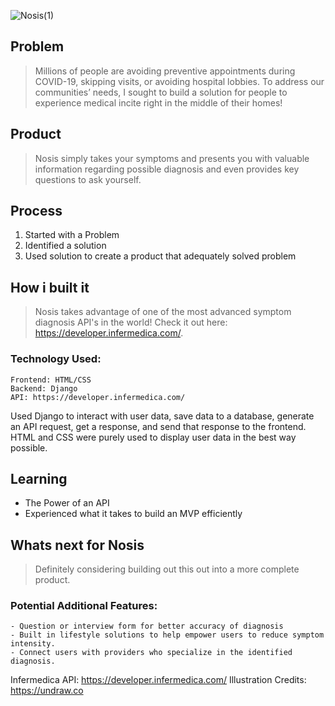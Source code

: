 
![Nosis(1)](https://user-images.githubusercontent.com/68653294/173139934-aa30181a-d119-4d4f-8478-4e0d7a25d98d.jpg)

## Problem
> Millions of people are avoiding preventive appointments during COVID-19, skipping visits, or avoiding hospital lobbies. To address our communities’ needs, I sought to build a solution for people to experience medical incite right in the middle of their homes!

## Product
> Nosis simply takes your symptoms and presents you with valuable information regarding possible diagnosis and even provides key questions to ask yourself.

## Process
1. Started with a Problem 
2. Identified a solution 
3. Used solution to create a product that adequately solved problem

## How i built it
> Nosis takes advantage of one of the most advanced symptom diagnosis API's in the world! Check it out here: https://developer.infermedica.com/.
### Technology Used:
    Frontend: HTML/CSS
    Backend: Django 
    API: https://developer.infermedica.com/
    
Used Django to interact with user data, save data to a database, generate an API request, get a response, and send that response to the frontend. HTML and CSS were purely used to display user data in the best way possible.

## Learning
- The Power of an API
- Experienced what it takes to build an MVP efficiently

## Whats next for Nosis
> Definitely considering building out this out into a more complete product.
### Potential Additional Features: 
    - Question or interview form for better accuracy of diagnosis
    - Built in lifestyle solutions to help empower users to reduce symptom intensity.
    - Connect users with providers who specialize in the identified diagnosis.


Infermedica API: https://developer.infermedica.com/
Illustration Credits: https://undraw.co


